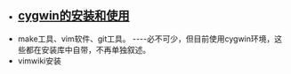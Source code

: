<!---title:提高效率的工具的使用-->

* [cygwin的安装和使用](install_and_use_cygwin.html)
  ----
* make工具、vim软件、git工具。 ----必不可少，但目前使用cygwin环境，这些都在安装库中自带，不再单独叙述。
* vimwiki安装


